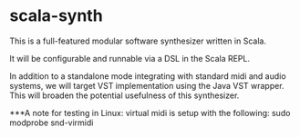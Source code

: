 scala-synth
===========

This is a full-featured modular software synthesizer written in Scala.

It will be configurable and runnable via a DSL in the Scala REPL.

In addition to a standalone mode integrating with standard midi and audio systems, we will target VST implementation using the Java VST wrapper.  This will broaden the potential usefulness of this synthesizer.

***A note for testing in Linux:  virtual midi is setup with the following: sudo modprobe snd-virmidi
